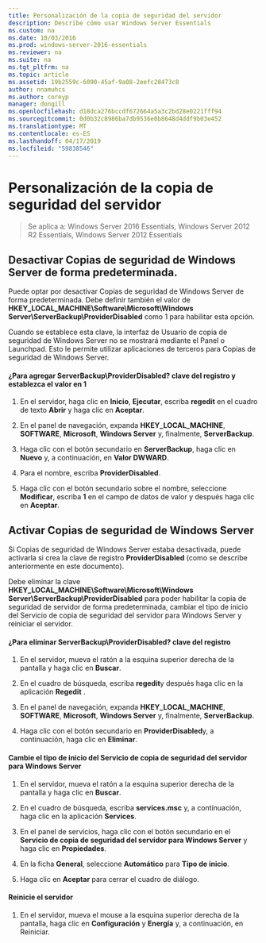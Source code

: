 ```yaml
---
title: Personalización de la copia de seguridad del servidor
description: Describe cómo usar Windows Server Essentials
ms.custom: na
ms.date: 10/03/2016
ms.prod: windows-server-2016-essentials
ms.reviewer: na
ms.suite: na
ms.tgt_pltfrm: na
ms.topic: article
ms.assetid: 19b2559c-6090-45af-9a08-2eefc28473c8
author: nnamuhcs
ms.author: coreyp
manager: dongill
ms.openlocfilehash: d18dca276bccdf672664a5a3c2bd28e0221fff94
ms.sourcegitcommit: 0d0b32c8986ba7db9536e0b8648d4ddf9b03e452
ms.translationtype: MT
ms.contentlocale: es-ES
ms.lasthandoff: 04/17/2019
ms.locfileid: "59838546"
---
```

# <a name="customize-server-backup"></a>Personalización de la copia de seguridad del servidor

>Se aplica a: Windows Server 2016 Essentials, Windows Server 2012 R2 Essentials, Windows Server 2012 Essentials

## <a name="turn-off-server-backup-by-default"></a>Desactivar Copias de seguridad de Windows Server de forma predeterminada.  
 Puede optar por desactivar Copias de seguridad de Windows Server de forma predeterminada. Debe definir también el valor de **HKEY_LOCAL_MACHINE\Software\Microsoft\Windows Server\ServerBackup\ProviderDisabled** como 1 para habilitar esta opción.  
  
 Cuando se establece esta clave, la interfaz de Usuario de copia de seguridad de Windows Server no se mostrará mediante el Panel o Launchpad. Esto le permite utilizar aplicaciones de terceros para Copias de seguridad de Windows Server.  
  
#### <a name="to-add-serverbackupproviderdisabled-registry-key-and-set-the-value-to-1"></a>¿Para agregar ServerBackup\ProviderDisabled? clave del registro y establezca el valor en 1  
  
1.  En el servidor, haga clic en **Inicio**, **Ejecutar**, escriba **regedit** en el cuadro de texto **Abrir** y haga clic en **Aceptar**.  
  
2.  En el panel de navegación, expanda **HKEY_LOCAL_MACHINE**, **SOFTWARE**, **Microsoft**, **Windows Server** y, finalmente, **ServerBackup**.  
  
3.  Haga clic con el botón secundario en **ServerBackup**, haga clic en **Nuevo** y, a continuación, en **Valor DWWARD**.  
  
4.  Para el nombre, escriba **ProviderDisabled**.  
  
5.  Haga clic con el botón secundario sobre el nombre, seleccione **Modificar**, escriba **1** en el campo de datos de valor y después haga clic en **Aceptar**.  
  
## <a name="turn-on-server-backup"></a>Activar Copias de seguridad de Windows Server  
 Si Copias de seguridad de Windows Server estaba desactivada, puede activarla si crea la clave de registro **ProviderDisabled** (como se describe anteriormente en este documento).  
  
 Debe eliminar la clave **HKEY_LOCAL_MACHINE\Software\Microsoft\Windows Server\ServerBackup\ProviderDisabled** para poder habilitar la copia de seguridad de servidor de forma predeterminada, cambiar el tipo de inicio del Servicio de copia de seguridad del servidor para Windows Server y reiniciar el servidor.  
  
#### <a name="to-delete-serverbackupproviderdisabled-registry-key"></a>¿Para eliminar ServerBackup\ProviderDisabled? clave del registro  
  
1.  En el servidor, mueva el ratón a la esquina superior derecha de la pantalla y haga clic en **Buscar**.  
  
2.  En el cuadro de búsqueda, escriba **regedit**y después haga clic en la aplicación **Regedit** .  
  
3.  En el panel de navegación, expanda **HKEY_LOCAL_MACHINE**, **SOFTWARE**, **Microsoft**, **Windows Server** y, finalmente, **ServerBackup**.  
  
4.  Haga clic con el botón secundario en **ProviderDisabled**y, a continuación, haga clic en **Eliminar**.  
  
#### <a name="change-the-start-type-of-windows-server-server-backup-service"></a>Cambie el tipo de inicio del Servicio de copia de seguridad del servidor para Windows Server  
  
1.  En el servidor, mueva el ratón a la esquina superior derecha de la pantalla y haga clic en **Buscar**.  
  
2.  En el cuadro de búsqueda, escriba **services.msc** y, a continuación, haga clic en la aplicación **Services**.  
  
3.  En el panel de servicios, haga clic con el botón secundario en el **Servicio de copia de seguridad del servidor para Windows Server** y haga clic en **Propiedades**.  
  
4.  En la ficha **General**, seleccione **Automático** para **Tipo de inicio**.  
  
5.  Haga clic en **Aceptar** para cerrar el cuadro de diálogo.  
  
#### <a name="restart-the-server"></a>Reinicie el servidor  
  
1.  En el servidor, mueva el mouse a la esquina superior derecha de la pantalla, haga clic en **Configuración** y **Energía** y, a continuación, en Reiniciar.